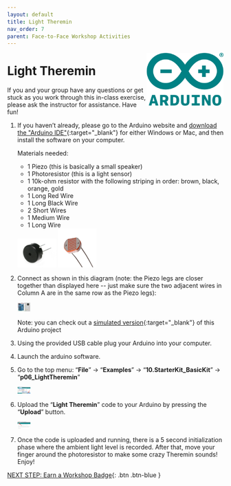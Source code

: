```yaml
---
layout: default
title: Light Theremin
nav_order: 7
parent: Face-to-Face Workshop Activities
---
```

<img src="..\images\arduino-icon.png" alt="arduino icon" style="float:right;width:180px;">

# Light Theremin

If you and your group have any questions or get stuck as you work through this in-class exercise, please ask the instructor for assistance.  Have fun!

1.  If you haven’t already, please go to the Arduino website and [download the "Arduino IDE"](https://www.arduino.cc/en/Main/Software){:target="_blank"} for either Windows or Mac, and then install the software on your computer.

    Materials needed:
    - 1 Piezo (this is basically a small speaker)
    - 1 Photoresistor (this is a light sensor)
    - 1 10k-ohm resistor with the following striping in order: brown, black, orange, gold
    - 1 Long Red Wire
    - 1 Long Black Wire
    - 2 Short Wires
    - 1 Medium Wire
    - 1 Long Wire
    <img src="..\images\in-person_workshops\light_theremin\piezo.png" alt="piezo" style="width:90px;">
    <img src="..\images\in-person_workshops\light_theremin\photores.png" alt="photoresistor" style="width:90px;">

2.  Connect as shown in this diagram (note: the Piezo legs are closer together than displayed here -- just make sure the two adjacent wires in Column A are in the same row as the Piezo legs):

    <img src="..\images\in-person_workshops\light_theremin\breadboard_schematic.png" alt="breadboard" style="width:30px;">

    Note: you can check out a [simulated version](https://goo.gl/Tq5TpD){:target="_blank"} of this Arduino project

3.  Using the provided USB cable plug your Arduino into your computer.

4.  Launch the arduino software.

5.  Go to the top menu: “**File**” -> “**Examples**” -> “**10.StarterKit_BasicKit**” -> “**p06_LightTheremin**”

    <img src="..\images\in-person_workshops\light_theremin\menus.png" alt="menu navigation" style="width:30px;">

6.  Upload the “**Light Theremin**” code to your Arduino by pressing the “**Upload**” button.

    <img src="..\images\in-person_workshops\light_theremin\upload.png" alt="upload" style="width:30px;">

7.  Once the code is uploaded and running, there is a 5 second initialization phase where the ambient light level is recorded. After that, move your finger around the photoresistor to make some crazy Theremin sounds!  Enjoy!

[NEXT STEP: Earn a Workshop Badge](../informal-credentials.html){: .btn .btn-blue }
